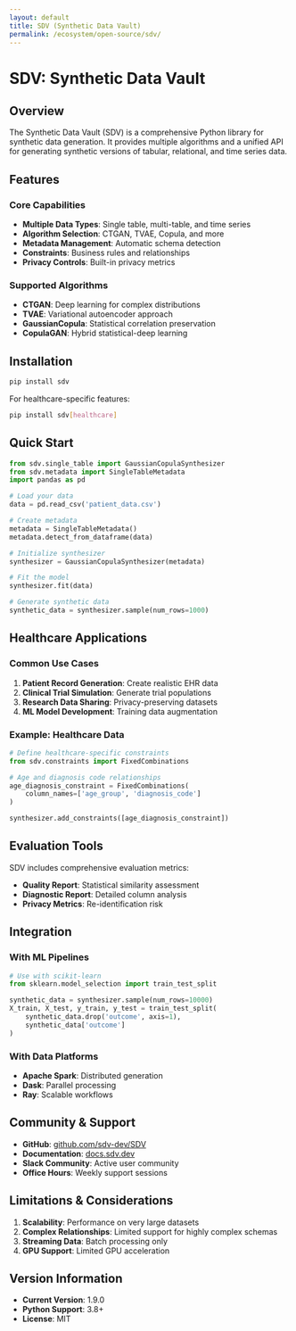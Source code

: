 ```yaml
---
layout: default
title: SDV (Synthetic Data Vault)
permalink: /ecosystem/open-source/sdv/
---
```


# SDV: Synthetic Data Vault

## Overview

The Synthetic Data Vault (SDV) is a comprehensive Python library for synthetic data generation. It provides multiple algorithms and a unified API for generating synthetic versions of tabular, relational, and time series data.

## Features

### Core Capabilities
- **Multiple Data Types**: Single table, multi-table, and time series
- **Algorithm Selection**: CTGAN, TVAE, Copula, and more
- **Metadata Management**: Automatic schema detection
- **Constraints**: Business rules and relationships
- **Privacy Controls**: Built-in privacy metrics

### Supported Algorithms
- **CTGAN**: Deep learning for complex distributions
- **TVAE**: Variational autoencoder approach
- **GaussianCopula**: Statistical correlation preservation
- **CopulaGAN**: Hybrid statistical-deep learning

## Installation

```bash
pip install sdv
```

For healthcare-specific features:
```bash
pip install sdv[healthcare]
```

## Quick Start

```python
from sdv.single_table import GaussianCopulaSynthesizer
from sdv.metadata import SingleTableMetadata
import pandas as pd

# Load your data
data = pd.read_csv('patient_data.csv')

# Create metadata
metadata = SingleTableMetadata()
metadata.detect_from_dataframe(data)

# Initialize synthesizer
synthesizer = GaussianCopulaSynthesizer(metadata)

# Fit the model
synthesizer.fit(data)

# Generate synthetic data
synthetic_data = synthesizer.sample(num_rows=1000)
```

## Healthcare Applications

### Common Use Cases
1. **Patient Record Generation**: Create realistic EHR data
2. **Clinical Trial Simulation**: Generate trial populations
3. **Research Data Sharing**: Privacy-preserving datasets
4. **ML Model Development**: Training data augmentation

### Example: Healthcare Data

```python
# Define healthcare-specific constraints
from sdv.constraints import FixedCombinations

# Age and diagnosis code relationships
age_diagnosis_constraint = FixedCombinations(
    column_names=['age_group', 'diagnosis_code']
)

synthesizer.add_constraints([age_diagnosis_constraint])
```

## Evaluation Tools

SDV includes comprehensive evaluation metrics:
- **Quality Report**: Statistical similarity assessment
- **Diagnostic Report**: Detailed column analysis
- **Privacy Metrics**: Re-identification risk

## Integration

### With ML Pipelines
```python
# Use with scikit-learn
from sklearn.model_selection import train_test_split

synthetic_data = synthesizer.sample(num_rows=10000)
X_train, X_test, y_train, y_test = train_test_split(
    synthetic_data.drop('outcome', axis=1),
    synthetic_data['outcome']
)
```

### With Data Platforms
- **Apache Spark**: Distributed generation
- **Dask**: Parallel processing
- **Ray**: Scalable workflows

## Community & Support

- **GitHub**: [github.com/sdv-dev/SDV](https://github.com/sdv-dev/SDV)
- **Documentation**: [docs.sdv.dev](https://docs.sdv.dev)
- **Slack Community**: Active user community
- **Office Hours**: Weekly support sessions

## Limitations & Considerations

1. **Scalability**: Performance on very large datasets
2. **Complex Relationships**: Limited support for highly complex schemas
3. **Streaming Data**: Batch processing only
4. **GPU Support**: Limited GPU acceleration

## Version Information

- **Current Version**: 1.9.0
- **Python Support**: 3.8+
- **License**: MIT